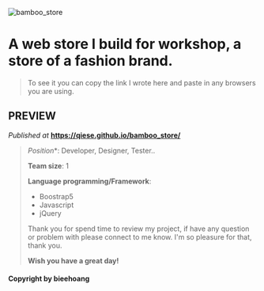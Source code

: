 ![bamboo_store](https://user-images.githubusercontent.com/99249759/197255911-4e76d4ae-313d-498f-9b1c-de7fb508376d.jpg)

>
# A web store I build for workshop, a store of a fashion brand. 
>To see it you can copy the link I wrote here and paste in any browsers you are using.

## PREVIEW
_Published at_ **https://qiese.github.io/bamboo_store/**
>
>*Position**: Developer, Designer, Tester..
>
>**Team size**: 1
>
>**Language programming/Framework**:
>
> - Boostrap5
> - Javascript
> - jQuery
>
>Thank you for spend time to review my project, if have any question or problem with please connect to me know. I'm so pleasure for that, thank you.
>
>**Wish you have a great day!**
#### Copyright by **bieehoang**


